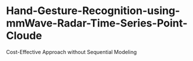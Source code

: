 # Hand-Gesture-Recognition-using-mmWave-Radar-Time-Series-Point-Cloude
Cost-Effective Approach without Sequential Modeling
